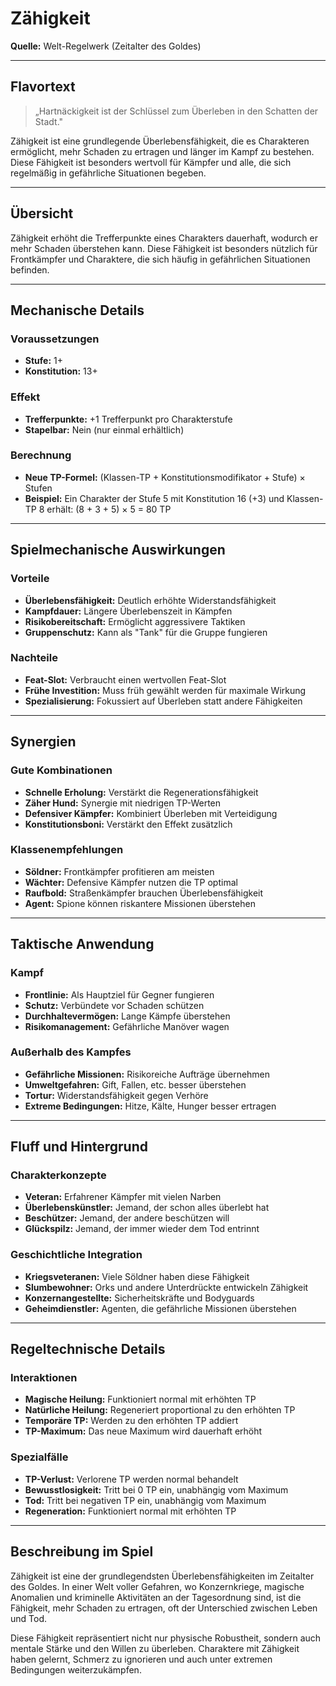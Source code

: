 # Zähigkeit

**Quelle:** Welt-Regelwerk (Zeitalter des Goldes)

---

## **Flavortext**

> „Hartnäckigkeit ist der Schlüssel zum Überleben in den Schatten der Stadt."

Zähigkeit ist eine grundlegende Überlebensfähigkeit, die es Charakteren ermöglicht, mehr Schaden zu ertragen und länger im Kampf zu bestehen. Diese Fähigkeit ist besonders wertvoll für Kämpfer und alle, die sich regelmäßig in gefährliche Situationen begeben.

---

## **Übersicht**

Zähigkeit erhöht die Trefferpunkte eines Charakters dauerhaft, wodurch er mehr Schaden überstehen kann. Diese Fähigkeit ist besonders nützlich für Frontkämpfer und Charaktere, die sich häufig in gefährlichen Situationen befinden.

---

## **Mechanische Details**

### **Voraussetzungen**
- **Stufe:** 1+
- **Konstitution:** 13+

### **Effekt**
- **Trefferpunkte:** +1 Trefferpunkt pro Charakterstufe
- **Stapelbar:** Nein (nur einmal erhältlich)

### **Berechnung**
- **Neue TP-Formel:** (Klassen-TP + Konstitutionsmodifikator + Stufe) × Stufen
- **Beispiel:** Ein Charakter der Stufe 5 mit Konstitution 16 (+3) und Klassen-TP 8 erhält: (8 + 3 + 5) × 5 = 80 TP

---

## **Spielmechanische Auswirkungen**

### **Vorteile**
- **Überlebensfähigkeit:** Deutlich erhöhte Widerstandsfähigkeit
- **Kampfdauer:** Längere Überlebenszeit in Kämpfen
- **Risikobereitschaft:** Ermöglicht aggressivere Taktiken
- **Gruppenschutz:** Kann als "Tank" für die Gruppe fungieren

### **Nachteile**
- **Feat-Slot:** Verbraucht einen wertvollen Feat-Slot
- **Frühe Investition:** Muss früh gewählt werden für maximale Wirkung
- **Spezialisierung:** Fokussiert auf Überleben statt andere Fähigkeiten

---

## **Synergien**

### **Gute Kombinationen**
- **Schnelle Erholung:** Verstärkt die Regenerationsfähigkeit
- **Zäher Hund:** Synergie mit niedrigen TP-Werten
- **Defensiver Kämpfer:** Kombiniert Überleben mit Verteidigung
- **Konstitutionsboni:** Verstärkt den Effekt zusätzlich

### **Klassenempfehlungen**
- **Söldner:** Frontkämpfer profitieren am meisten
- **Wächter:** Defensive Kämpfer nutzen die TP optimal
- **Raufbold:** Straßenkämpfer brauchen Überlebensfähigkeit
- **Agent:** Spione können riskantere Missionen überstehen

---

## **Taktische Anwendung**

### **Kampf**
- **Frontlinie:** Als Hauptziel für Gegner fungieren
- **Schutz:** Verbündete vor Schaden schützen
- **Durchhaltevermögen:** Lange Kämpfe überstehen
- **Risikomanagement:** Gefährliche Manöver wagen

### **Außerhalb des Kampfes**
- **Gefährliche Missionen:** Risikoreiche Aufträge übernehmen
- **Umweltgefahren:** Gift, Fallen, etc. besser überstehen
- **Tortur:** Widerstandsfähigkeit gegen Verhöre
- **Extreme Bedingungen:** Hitze, Kälte, Hunger besser ertragen

---

## **Fluff und Hintergrund**

### **Charakterkonzepte**
- **Veteran:** Erfahrener Kämpfer mit vielen Narben
- **Überlebenskünstler:** Jemand, der schon alles überlebt hat
- **Beschützer:** Jemand, der andere beschützen will
- **Glückspilz:** Jemand, der immer wieder dem Tod entrinnt

### **Geschichtliche Integration**
- **Kriegsveteranen:** Viele Söldner haben diese Fähigkeit
- **Slumbewohner:** Orks und andere Unterdrückte entwickeln Zähigkeit
- **Konzernangestellte:** Sicherheitskräfte und Bodyguards
- **Geheimdienstler:** Agenten, die gefährliche Missionen überstehen

---

## **Regeltechnische Details**

### **Interaktionen**
- **Magische Heilung:** Funktioniert normal mit erhöhten TP
- **Natürliche Heilung:** Regeneriert proportional zu den erhöhten TP
- **Temporäre TP:** Werden zu den erhöhten TP addiert
- **TP-Maximum:** Das neue Maximum wird dauerhaft erhöht

### **Spezialfälle**
- **TP-Verlust:** Verlorene TP werden normal behandelt
- **Bewusstlosigkeit:** Tritt bei 0 TP ein, unabhängig vom Maximum
- **Tod:** Tritt bei negativen TP ein, unabhängig vom Maximum
- **Regeneration:** Funktioniert normal mit erhöhten TP

---

## **Beschreibung im Spiel**

Zähigkeit ist eine der grundlegendsten Überlebensfähigkeiten im Zeitalter des Goldes. In einer Welt voller Gefahren, wo Konzernkriege, magische Anomalien und kriminelle Aktivitäten an der Tagesordnung sind, ist die Fähigkeit, mehr Schaden zu ertragen, oft der Unterschied zwischen Leben und Tod.

Diese Fähigkeit repräsentiert nicht nur physische Robustheit, sondern auch mentale Stärke und den Willen zu überleben. Charaktere mit Zähigkeit haben gelernt, Schmerz zu ignorieren und auch unter extremen Bedingungen weiterzukämpfen.
